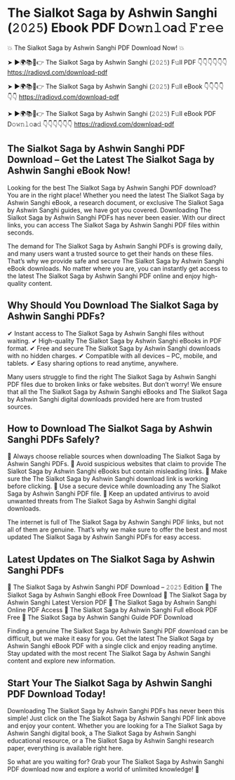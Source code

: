 # The Sialkot Saga by Ashwin Sanghi (𝟸𝟶𝟸𝟻) Ebook PDF D𝚘𝚠𝚗𝚕𝚘a𝚍 𝙵𝚛𝚎𝚎

💥 The Sialkot Saga by Ashwin Sanghi PDF Download Now! 💥

➤ ►🌍📚📱👉 The Sialkot Saga by Ashwin Sanghi (𝟸𝟶𝟸𝟻) F𝚞ll PDF 👇👇👇👇👇👇
https://radiovd.com/download-pdf

➤ ►🌍📚📱👉 The Sialkot Saga by Ashwin Sanghi (𝟸𝟶𝟸𝟻) F𝚞ll eBook 👇👇👇👇👇👇
https://radiovd.com/download-pdf

➤ ►🌍📚📱👉 The Sialkot Saga by Ashwin Sanghi (𝟸𝟶𝟸𝟻) F𝚞ll eBook PDF D𝚘𝚠𝚗𝚕𝚘a𝚍 👇👇👇👇👇👇
https://radiovd.com/download-pdf

## The Sialkot Saga by Ashwin Sanghi PDF Download – Get the Latest The Sialkot Saga by Ashwin Sanghi eBook Now!

Looking for the best The Sialkot Saga by Ashwin Sanghi PDF download? You are in the right place! Whether you need the latest The Sialkot Saga by Ashwin Sanghi eBook, a research document, or exclusive The Sialkot Saga by Ashwin Sanghi guides, we have got you covered. Downloading The Sialkot Saga by Ashwin Sanghi PDFs has never been easier. With our direct links, you can access The Sialkot Saga by Ashwin Sanghi PDF files within seconds.

The demand for The Sialkot Saga by Ashwin Sanghi PDFs is growing daily, and many users want a trusted source to get their hands on these files. That’s why we provide safe and secure The Sialkot Saga by Ashwin Sanghi eBook downloads. No matter where you are, you can instantly get access to the latest The Sialkot Saga by Ashwin Sanghi PDF online and enjoy high-quality content.

## Why Should You Download The Sialkot Saga by Ashwin Sanghi PDFs?

✔ Instant access to The Sialkot Saga by Ashwin Sanghi files without waiting.
✔ High-quality The Sialkot Saga by Ashwin Sanghi eBooks in PDF format.
✔ Free and secure The Sialkot Saga by Ashwin Sanghi downloads with no hidden charges.
✔ Compatible with all devices – PC, mobile, and tablets.
✔ Easy sharing options to read anytime, anywhere.

Many users struggle to find the right The Sialkot Saga by Ashwin Sanghi PDF files due to broken links or fake websites. But don’t worry! We ensure that all the The Sialkot Saga by Ashwin Sanghi eBooks and The Sialkot Saga by Ashwin Sanghi digital downloads provided here are from trusted sources.

## How to Download The Sialkot Saga by Ashwin Sanghi PDFs Safely?

📌 Always choose reliable sources when downloading The Sialkot Saga by Ashwin Sanghi PDFs.
📌 Avoid suspicious websites that claim to provide The Sialkot Saga by Ashwin Sanghi eBooks but contain misleading links.
📌 Make sure the The Sialkot Saga by Ashwin Sanghi download link is working before clicking.
📌 Use a secure device while downloading any The Sialkot Saga by Ashwin Sanghi PDF file.
📌 Keep an updated antivirus to avoid unwanted threats from The Sialkot Saga by Ashwin Sanghi digital downloads.

The internet is full of The Sialkot Saga by Ashwin Sanghi PDF links, but not all of them are genuine. That’s why we make sure to offer the best and most updated The Sialkot Saga by Ashwin Sanghi PDFs for easy access.

## Latest Updates on The Sialkot Saga by Ashwin Sanghi PDFs

🔹 The Sialkot Saga by Ashwin Sanghi PDF Download – 𝟸𝟶𝟸𝟻 Edition
🔹 The Sialkot Saga by Ashwin Sanghi eBook Free Download
🔹 The Sialkot Saga by Ashwin Sanghi Latest Version PDF
🔹 The Sialkot Saga by Ashwin Sanghi Online PDF Access
🔹 The Sialkot Saga by Ashwin Sanghi Full eBook PDF Free
🔹 The Sialkot Saga by Ashwin Sanghi Guide PDF Download

Finding a genuine The Sialkot Saga by Ashwin Sanghi PDF download can be difficult, but we make it easy for you. Get the latest The Sialkot Saga by Ashwin Sanghi eBook PDF with a single click and enjoy reading anytime. Stay updated with the most recent The Sialkot Saga by Ashwin Sanghi content and explore new information.

## Start Your The Sialkot Saga by Ashwin Sanghi PDF Download Today!

Downloading The Sialkot Saga by Ashwin Sanghi PDFs has never been this simple! Just click on the The Sialkot Saga by Ashwin Sanghi PDF link above and enjoy your content. Whether you are looking for a The Sialkot Saga by Ashwin Sanghi digital book, a The Sialkot Saga by Ashwin Sanghi educational resource, or a The Sialkot Saga by Ashwin Sanghi research paper, everything is available right here.

So what are you waiting for? Grab your The Sialkot Saga by Ashwin Sanghi PDF download now and explore a world of unlimited knowledge! 🚀